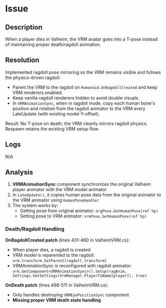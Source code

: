 # Issue

## Description

When a player dies in Valheim, the VRM avatar goes into a T-pose instead of maintaining proper death/ragdoll animation.

## Resolution

Implemented ragdoll pose mirroring so the VRM remains visible and follows the physics-driven ragdoll:

- Parent the VRM to the ragdoll on `Humanoid.OnRagdollCreated` and keep VRM renderers enabled.
- Keep vanilla ragdoll renderers hidden to avoid double visuals.
- In `VRMAnimationSync`, when in ragdoll mode, copy each human bone's position and rotation from the ragdoll animator to the VRM every LateUpdate (with existing model Y-offset).

Result: No T-pose on death; the VRM cleanly mirrors ragdoll physics. Respawn retains the existing VRM setup flow.

## Logs

N/A

## Analysis

1. **VRMAnimationSync** component synchronizes the original Valheim player animator with the VRM model animator
2. In `LateUpdate()`, it copies human pose data from the original animator to the VRM animator using `HumanPoseHandler`
3. The system works by:
   - Getting pose from original animator: `orgPose.GetHumanPose(ref hp)`
   - Setting pose to VRM animator: `vrmPose.SetHumanPose(ref hp)`

### Death/Ragdoll Handling

**OnRagdollCreated patch** (lines 431-460 in ValheimVRM.cs):
- When player dies, a ragdoll is created
- VRM model is reparented to the ragdoll: `vrm.transform.SetParent(ragdoll.transform)`
- VRMAnimationSync is reconfigured with ragdoll animator: `vrm.GetComponent<VRMAnimationSync>().Setup(ragAnim, Settings.GetSettings(VrmManager.PlayerToName[player]), true)`

**OnDeath patch** (lines 498-511 in ValheimVRM.cs):
- Only handles destroying `VRMEyePositionSync` component
- **Missing proper VRM death state handling**
